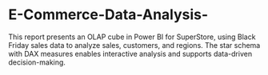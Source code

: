 # E-Commerce-Data-Analysis-
This report presents an OLAP cube in Power BI for SuperStore, using Black Friday sales data to analyze sales, customers, and regions. The star schema with DAX measures enables interactive analysis and supports data-driven decision-making.
